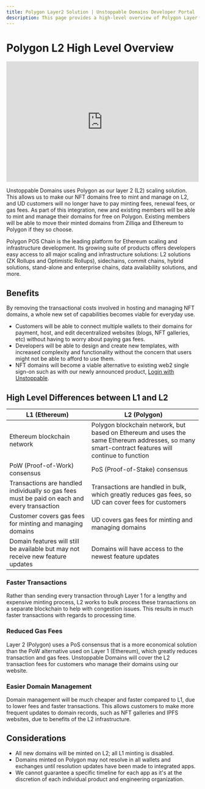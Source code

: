 ```yaml
---
title: Polygon Layer2 Solution | Unstoppable Domains Developer Portal
description: This page provides a high-level overview of Polygon Layer 2 scaling solution for Unstoppable Domains.
---
```


# Polygon L2 High Level Overview

<iframe width="100%" height="315" src="https://www.youtube.com/embed/5IVXzy2VBeY" title="YouTube video player" frameborder="0" allow="accelerometer; autoplay; clipboard-write; encrypted-media; gyroscope; picture-in-picture" allowfullscreen></iframe>

Unstoppable Domains uses Polygon as our layer 2 (L2) scaling solution. This allows us to make our NFT domains free to mint and manage on L2, and UD customers will no longer have to pay minting fees, renewal fees, or gas fees. As part of this integration, new and existing members will be able to mint and manage their domains for free on Polygon. Existing members will be able to move their minted domains from Zilliqa and Ethereum to Polygon if they so choose.

Polygon POS Chain is the leading platform for Ethereum scaling and infrastructure development. Its growing suite of products offers developers easy access to all major scaling and infrastructure solutions: L2 solutions (ZK Rollups and Optimistic Rollups), sidechains, commit chains, hybrid solutions, stand-alone and enterprise chains, data availability solutions, and more.

## Benefits

By removing the transactional costs involved in hosting and managing NFT domains, a whole new set of capabilities becomes viable for everyday use.

* Customers will be able to connect multiple wallets to their domains for payment, host, and edit decentralized websites (blogs, NFT galleries, etc) without having to worry about paying gas fees.
* Developers will be able to design and create new templates, with increased complexity and functionality without the concern that users might not be able to afford to use them.
* NFT domains will become a viable alternative to existing web2 single sign-on such as with our newly announced product, [Login with Unstoppable](/login-with-unstoppable/index.md).

## High Level Differences between L1 and L2

| L1 (Ethereum)                                                                                | L2 (Polygon)                                                                                                                                      |
| -------------------------------------------------------------------------------------------- | ------------------------------------------------------------------------------------------------------------------------------------------------- |
| Ethereum blockchain network                                                                  | Polygon blockchain network, but based on Ethereum and uses the same Ethereum addresses, so many smart-contract features will continue to function |
| PoW (Proof-of-Work) consensus                                                                | PoS (Proof-of-Stake) consensus                                                                                                                    |
| Transactions are handled individually so gas fees must be paid on each and every transaction | Transactions are handled in bulk, which greatly reduces gas fees, so UD can cover fees for customers                                              |
| Customer covers gas fees for minting and managing domains                                    | UD covers gas fees for minting and managing domains                                                                                               |
| Domain features will still be available but may not receive new feature updates              | Domains will have access to the newest feature updates                                                                                            |

### Faster Transactions

Rather than sending every transaction through Layer 1 for a lengthy and expensive minting process, L2 works to bulk process these transactions on a separate blockchain to help with congestion issues. This results in much faster transactions with regards to processing time.

### Reduced Gas Fees

Layer 2 (Polygon) uses a PoS consensus that is a more economical solution than the PoW alternative used on Layer 1 (Ethereum), which greatly reduces transaction and gas fees. Unstoppable Domains will cover the L2 transaction fees for customers who manage their domains using our website.

### Easier Domain Management

Domain management will be much cheaper and faster compared to L1, due to lower fees and faster transactions. This allows customers to make more frequent updates to domain records, such as NFT galleries and IPFS websites, due to benefits of the L2 infrastructure.

## Considerations

* All new domains will be minted on L2; all L1 minting is disabled.
* Domains minted on Polygon may not resolve in all wallets and exchanges until resolution updates have been made to integrated apps.
* We cannot guarantee a specific timeline for each app as it's at the discretion of each individual product and engineering organization.
